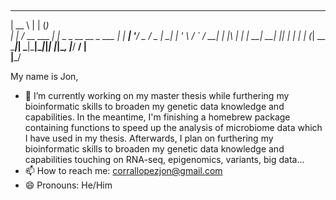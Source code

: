 ##
 _____               _   _                 
|  __ \             | | (_)                
| |  \/_ __ ___  ___| |_ _ _ __   __ _ ___ 
| | __| '__/ _ \/ _ | __| | '_ \ / _` / __|
| |_\ | | |  __|  __| |_| | | | | (_| \__ \
 \____|_|  \___|\___|\__|_|_| |_|\__, |___/
                                  __/ |    
                                 |___/       
                                                                                                                    
My name is Jon,

- 🔭 I’m currently working on my master thesis while furthering my bioinformatic skills to broaden my genetic data knowledge and capabilities. In the meantime, I'm finishing a homebrew package containing functions to speed up the analysis of microbiome data which I have used in my thesis. Afterwards, I plan on  furthering my bioinformatic skills to broaden my genetic data knowledge and capabilities touching on RNA-seq, epigenomics, variants, big data...
- 📫 How to reach me: corrallopezjon@gmail.com
- 😄 Pronouns: He/Him
<!--
**Jonsama5/Jonsama5** is a ✨ _special_ ✨ repository because its `README.md` (this file) appears on your GitHub profile.

Here are some ideas to get you started:

- 🔭 I’m currently working on my master thesis while furthering my bioinformatic skills to broaden my genetic data knowledge and capabilities.
- 📫 How to reach me: corrallopezjon@gmail.com
- 😄 Pronouns: He/Him

